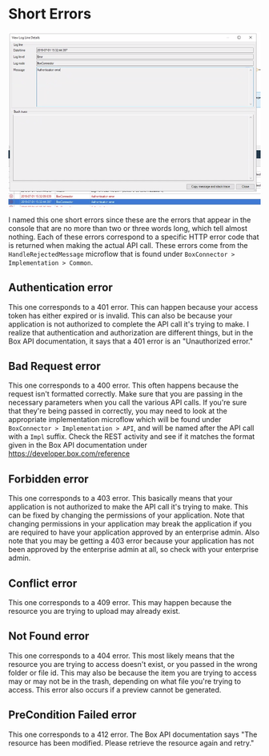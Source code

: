 # Short Errors

![](../res/troubleshooting/authentication-error.png)

I named this one short errors since these are the errors that appear in the console that are no more than two or three words long, which tell almost nothing. Each of these errors correspond to a specific HTTP error code that is returned when making the actual API call. These errors come from the `HandleRejectedMessage` microflow that is found under `BoxConnector > Implementation > Common`.

## Authentication error

This one corresponds to a 401 error. This can happen because your access token has either expired or is invalid. This can also be because your application is not authorized to complete the API call it's trying to make. I realize that authentication and authorization are different things, but in the Box API documentation, it says that a 401 error is an "Unauthorized error."

## Bad Request error

This one corresponds to a 400 error. This often happens because the request isn't formatted correctly. Make sure that you are passing in the necessary parameters when you call the various API calls. If you're sure that they're being passed in correctly, you may need to look at the appropriate implementation microflow which will be found under `BoxConnector > Implementation > API`, and will be named after the API call with a `Impl` suffix. Check the REST activity and see if it matches the format given in the Box API documentation under https://developer.box.com/reference

## Forbidden error

This one corresponds to a 403 error. This basically means that your application is not authorized to make the API call it's trying to make. This can be fixed by changing the permissions of your application. Note that changing permissions in your application may break the application if you are required to have your application approved by an enterprise admin. Also note that you may be getting a 403 error because your application has not been approved by the enterprise admin at all, so check with your enterprise admin.

## Conflict error

This one corresponds to a 409 error. This may happen because the resource you are trying to upload may already exist.

## Not Found error

This one corresponds to a 404 error. This most likely means that the resource you are trying to access doesn't exist, or you passed in the wrong folder or file id. This may also be because the item you are trying to access may or may not be in the trash, depending on what file you're trying to access. This error also occurs if a preview cannot be generated.

## PreCondition Failed error

This one corresponds to a 412 error. The Box API documentation says "The resource has been modified. Please retrieve the resource again and retry."
